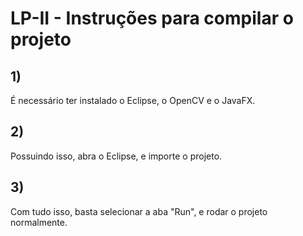 # LP-II - Instruções para compilar o projeto

## 1)
É necessário ter instalado o Eclipse, o OpenCV
e o JavaFX.

## 2)
Possuindo isso, abra o Eclipse, e importe o projeto.

## 3)
Com tudo isso, basta selecionar a aba "Run", e rodar o 
projeto normalmente.
